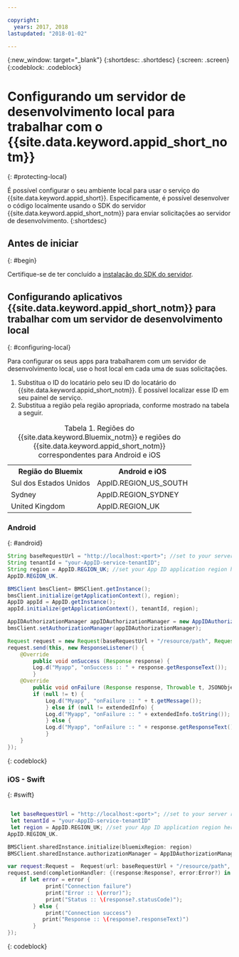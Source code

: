 ```yaml
---

copyright:
  years: 2017, 2018
lastupdated: "2018-01-02"

---
```

{:new_window: target="_blank"}
{:shortdesc: .shortdesc}
{:screen: .screen}
{:codeblock: .codeblock}



#  Configurando um servidor de desenvolvimento local para trabalhar com o {{site.data.keyword.appid_short_notm}}
{: #protecting-local}

É possível configurar o seu ambiente local para usar o serviço do {{site.data.keyword.appid_short}}. Especificamente, é possível desenvolver o código
localmente usando o SDK do servidor {{site.data.keyword.appid_short_notm}} para enviar solicitações ao servidor de desenvolvimento.
{:shortdesc}


## Antes de iniciar
{: #begin}

Certifique-se de ter concluído a [instalação do SDK do servidor](/docs/services/appid/install.html#nodejs-setup).


## Configurando aplicativos {{site.data.keyword.appid_short_notm}} para trabalhar com um servidor de desenvolvimento local
{: #configuring-local}

Para configurar os seus apps para trabalharem com um servidor de desenvolvimento local, use o host local em cada uma de suas solicitações.

1. Substitua o ID do locatário pelo seu ID do locatário do {{site.data.keyword.appid_short_notm}}. É possível localizar esse ID em seu painel de
serviço.
2. Substitua a região pela região apropriada, conforme mostrado na tabela a seguir.

<table> <caption> Tabela 1. Regiões do {{site.data.keyword.Bluemix_notm}} e regiões do {{site.data.keyword.appid_short_notm}} correspondentes para Android e iOS </caption>
<tr>
  <th> Região do Bluemix </th>
  <th> Android e iOS </th>
</tr>
<tr>
  <td> Sul dos Estados Unidos </td>
  <td> AppID.REGION_US_SOUTH </td>
</tr>
<tr>
  <td> Sydney </td>
  <td> AppID.REGION_SYDNEY </td>
</tr>
<tr>
  <td> United Kingdom </td>
  <td> AppID.REGION_UK </td>
</tr>
</table>



### Android
{: #android}
```java
String baseRequestUrl = "http://localhost:<port>"; //set to your server running port
String tenantId = "your-AppID-service-tenantID";
String region = AppID.REGION_UK; //set your App ID application region here. Currently possible values are AppID.REGION_US_SOUTH, AppID.REGION_SYDNEY, or
AppID.REGION_UK.

BMSClient bmsClient= BMSClient.getInstance();
bmsClient.initialize(getApplicationContext(), region);
AppID appId = AppID.getInstance();
appId.initialize(getApplicationContext(), tenantId, region);

AppIDAuthorizationManager appIDAuthorizationManager = new AppIDAuthorizationManager(appId);
bmsClient.setAuthorizationManager(appIDAuthorizationManager);

Request request = new Request(baseRequestUrl + "/resource/path", Request.GET);
request.send(this, new ResponseListener() {
    @Override
		public void onSuccess (Response response) {
        Log.d("Myapp", "onSuccess :: " + response.getResponseText());
		}
    @Override
		public void onFailure (Response response, Throwable t, JSONObject extendedInfo) {
        if (null != t) {
            Log.d("Myapp", "onFailure :: " + t.getMessage());
			} else if (null != extendedInfo) {
            Log.d("Myapp", "onFailure :: " + extendedInfo.toString());
			} else {
            Log.d("Myapp", "onFailure :: " + response.getResponseText());
			}
    }
});
```
{: codeblock}

### iOS - Swift
{: #swift}
```swift

 let baseRequestUrl = "http://localhost:<port>"; //set to your server running port
 let tenantId = "your-AppID-service-tenantID"
 let region = AppID.REGION_UK; //set your App ID application region here. Currently possible values are AppID.REGION_US_SOUTH, AppID.REGION_SYDNEY, or
AppID.REGION_UK.

BMSClient.sharedInstance.initialize(bluemixRegion: region)
BMSClient.sharedInstance.authorizationManager = AppIDAuthorizationManager(appid:AppID.sharedInstance)

var request:Request =  Request(url: baseRequestUrl + "/resource/path", method: HttpMethod.GET)
request.send(completionHandler: {(response:Response?, error:Error?) in
    if let error = error {
            print("Connection failure")
     		print("Error :: \(error)");
     		print("Status :: \(response?.statusCode)");
    	} else {
            print("Connection success")
           print("Response :: \(response?.responseText)")
        }
});
```
{: codeblock}
